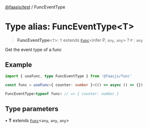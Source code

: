 [@faasjs/test](../README.md) / FuncEventType

# Type alias: FuncEventType\<T\>

> **FuncEventType**\<`T`\>: `T` extends [`Func`](../classes/Func.md)\<infer P, `any`, `any`\> ? `P` : `any`

Get the event type of a func

## Example

```ts
import { useFunc, type FuncEventType } from '@faasjs/func'

const func = useFunc<{ counter: number }>(() => async () => {})

FuncEventType<typeof func> // => { counter: number }
```

## Type parameters

• **T** extends [`Func`](../classes/Func.md)\<`any`, `any`, `any`\>
